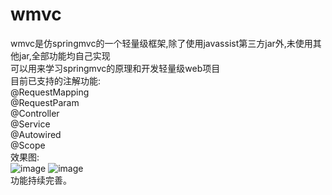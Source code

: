# wmvc
wmvc是仿springmvc的一个轻量级框架,除了使用javassist第三方jar外,未使用其他jar,全部功能均自己实现<br>
可以用来学习springmvc的原理和开发轻量级web项目<br>
目前已支持的注解功能:<br>
@RequestMapping<br>
@RequestParam<br>
@Controller<br>
@Service<br>
@Autowired<br>
@Scope<br>
效果图:<br>
![image](http://github.com/Wayming233/wmvc/raw/master/img/image1.png)
![image](http://github.com/Wayming233/wmvc/raw/master/img/image2.png)
<br>
功能持续完善。


